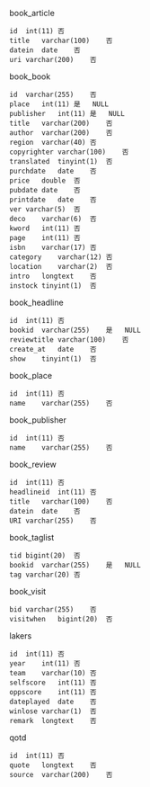 book_article

    id	int(11)	否		
    title	varchar(100)	否		
    datein	date	否		
    uri	varchar(200)	否		
    
book_book

    id	varchar(255)	否		
	place	int(11)	是	NULL	
	publisher	int(11)	是	NULL	
	title	varchar(200)	否		
	author	varchar(200)	否		
	region	varchar(40)	否		
	copyrighter	varchar(100)	否		
	translated	tinyint(1)	否		
	purchdate	date	否		
	price	double	否		
	pubdate	date	否		
	printdate	date	否		
	ver	varchar(5)	否		
	deco	varchar(6)	否		
	kword	int(11)	否		
	page	int(11)	否		
	isbn	varchar(17)	否		
	category	varchar(12)	否		
	location	varchar(2)	否		
	intro	longtext	否		
	instock	tinyint(1)	否		

book_headline

	id	int(11)	否		
	bookid	varchar(255)	是	NULL	
	reviewtitle	varchar(100)	否		
	create_at	date	否		
	show	tinyint(1)	否		

book_place

	id	int(11)	否		
	name	varchar(255)	否		
	
book_publisher

	id	int(11)	否		
	name	varchar(255)	否		
	
book_review

	id	int(11)	否		
	headlineid	int(11)	否		
	title	varchar(100)	否		
	datein	date	否		
	URI	varchar(255)	否		

book_taglist

	tid	bigint(20)	否		
	bookid	varchar(255)	是	NULL	
	tag	varchar(20)	否		

book_visit

	bid	varchar(255)	否		
	visitwhen	bigint(20)	否		
	
lakers

	id	int(11)	否		
	year	int(11)	否		
	team	varchar(10)	否		
	selfscore	int(11)	否		
	oppscore	int(11)	否		
	dateplayed	date	否		
	winlose	varchar(1)	否		
	remark	longtext	否		

qotd

	id	int(11)	否		
	quote	longtext	否		
	source	varchar(200)	否		